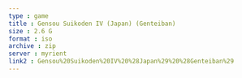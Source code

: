 ```yaml
---
type : game
title : Gensou Suikoden IV (Japan) (Genteiban)
size : 2.6 G
format : iso
archive : zip
server : myrient
link2 : Gensou%20Suikoden%20IV%20%28Japan%29%20%28Genteiban%29
---
```

